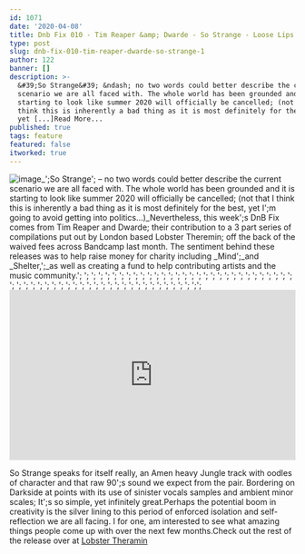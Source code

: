 ```yaml
---
id: 1071
date: '2020-04-08'
title: Dnb Fix 010 - Tim Reaper &amp; Dwarde - So Strange - Loose Lips
type: post
slug: dnb-fix-010-tim-reaper-dwarde-so-strange-1
author: 122
banner: []
description: >-
  &#39;So Strange&#39; &ndash; no two words could better describe the current
  scenario we are all faced with. The whole world has been grounded and it is
  starting to look like summer 2020 will officially be cancelled; (not that I
  think this is inherently a bad thing as it is most definitely for the best,
  yet [...]Read More...
published: true
tags: feature
featured: false
itworked: true
---
```

![image](../undefined)_';So Strange'; – no two words could better describe the current scenario we are all faced with. The whole world has been grounded and it is starting to look like summer 2020 will officially be cancelled; (not that I think this is inherently a bad thing as it is most definitely for the best, yet I';m going to avoid getting into politics…)_Nevertheless, this week';s DnB Fix comes from Tim Reaper and Dwarde; their contribution to a 3 part series of compilations put out by London based Lobster Theremin; off the back of the waived fees across Bandcamp last month. The sentiment behind these releases was to help raise money for charity including _Mind';_and _Shelter,';_as well as creating a fund to help contributing artists and the music community.'; '; '; '; '; '; '; '; '; '; '; '; '; '; '; '; '; '; '; '; '; '; '; '; '; '; '; '; '; '; '; '; '; '; '; '; '; '; '; '; '; '; '; '; '; '; '; '; '; '; '; '; '; '; '; '; '; ';';<iframe width='100%' height='300' scrolling='no' frameborder='no' allow='autoplay' src='https://w.soundcloud.com/player/?url=https%3A//api.soundcloud.com/tracks/779584705&color=%230e6e64&auto_play=false&hide_related=false&show_comments=true&show_user=true&show_reposts=false&show_teaser=true'></iframe>

So Strange speaks for itself really, an Amen heavy Jungle track with oodles of character and that raw 90';s sound we expect from the pair. Bordering on Darkside at points with its use of sinister vocals samples and ambient minor scales; It';s so simple, yet infinitely great.Perhaps the potential boom in creativity is the silver lining to this period of enforced isolation and self-reflection we are all facing. I for one, am interested to see what amazing things people come up with over the next few months.Check out the rest of the release over at [Lobster Theramin](https://lobstertheremin.com/album/lobster-plur-volume-1)